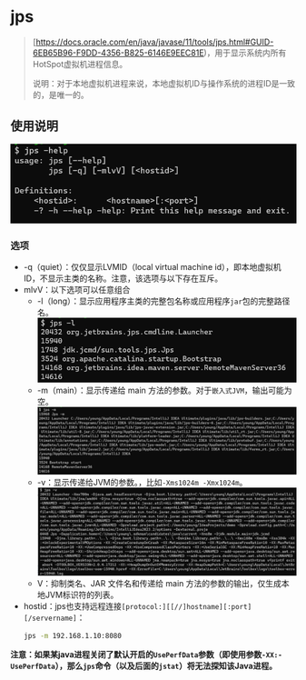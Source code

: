 # jps
> [https://docs.oracle.com/en/java/javase/11/tools/jps.html#GUID-6EB65B96-F9DD-4356-B825-6146E9EEC81E)，用于显示系统内所有HotSpot虚拟机进程信息。
>
> 说明：对于本地虚拟机进程来说，本地虚拟机ID与操作系统的进程ID是一致的，是唯一的。
## 使用说明
![image.png](assets/jps/jps-help.png)

### 选项
- -q（quiet）：仅仅显示LVMID（local virtual machine id），即本地虚拟机ID，不显示主类的名称。注意，该选项与以下存在互斥。
- mlvV：以下选项可以任意组合
  - -l（long）：显示应用程序主类的完整包名称或应用程序`jar`包的完整路径名。
      ![jps-l.png](assets/jps/jps-l.png)
  - -m（main）：显示传递给 main 方法的参数。对于`嵌入式JVM`，输出可能为空。
      ![jps-m.png](assets/jps/jps-m.png)
  - -v：显示传递给JVM的参数。，比如`-Xms1024m -Xmx1024m`。
      ![jps-v.png](assets/jps/jps-v.png)
  - V：抑制类名、JAR 文件名和传递给 main 方法的参数的输出，仅生成本地JVM标识符的列表。
- hostid：jps也支持远程连接`[protocol:][[//]hostname][:port][/servername]`：
    ```bash
    jps -m 192.168.1.10:8080
    ```

**注意：如果某java进程关闭了默认开启的`UsePerfData`参数（即使用参数`-XX:-UsePerfData`），那么`jps`命令（以及后面的`jstat`）将无法探知该Java进程。**